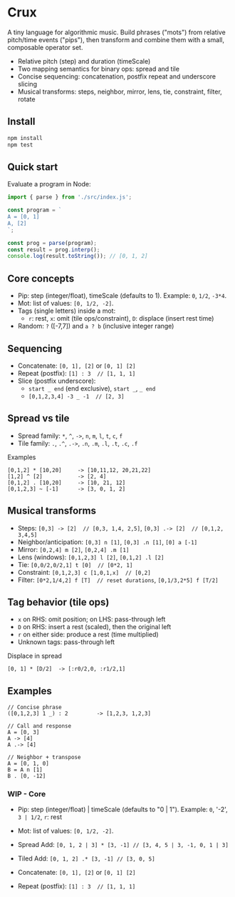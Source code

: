# Crux

A tiny language for algorithmic music. Build phrases ("mots") from relative pitch/time events ("pips"), then transform and combine them with a small, composable operator set.

- Relative pitch (step) and duration (timeScale)
- Two mapping semantics for binary ops: spread and tile
- Concise sequencing: concatenation, postfix repeat and underscore slicing
- Musical transforms: steps, neighbor, mirror, lens, tie, constraint, filter, rotate


## Install

```bash
npm install
npm test
```

## Quick start

Evaluate a program in Node:

```js
import { parse } from './src/index.js';

const program = `
A = [0, 1]
A, [2]
`;

const prog = parse(program);
const result = prog.interp();
console.log(result.toString()); // [0, 1, 2]
```

## Core concepts

- Pip: step (integer/float), timeScale (defaults to 1). Example: `0`, `1/2`, `-3*4`.
- Mot: list of values: `[0, 1/2, -2]`.
- Tags (single letters) inside a mot:
  - `r`: rest, `x`: omit (tile ops/constraint), `D`: displace (insert rest time)
- Random: `?` ([-7,7]) and `a ? b` (inclusive integer range)

## Sequencing

- Concatenate: `[0, 1], [2]` or `[0, 1] [2]`
- Repeat (postfix): `[1] : 3  // [1, 1, 1]`
- Slice (postfix underscore):
  - `start _ end` (end exclusive), `start _`, `_ end`
  - `[0,1,2,3,4] -3 _ -1  // [2, 3]`

## Spread vs tile

- Spread family: `*`, `^`, `->`, `n`, `m`, `l`, `t`, `c`, `f`
- Tile family: `.`, `.^`, `.->`, `.n`, `.m`, `.l`, `.t`, `.c`, `.f`

Examples
```text
[0,1,2] * [10,20]     -> [10,11,12, 20,21,22]
[1,2] ^ [2]           -> [2, 4]
[0,1,2] . [10,20]     -> [10, 21, 12]
[0,1,2,3] ~ [-1]      -> [3, 0, 1, 2]
```

## Musical transforms

- Steps: `[0,3] -> [2]  // [0,3, 1,4, 2,5]`, `[0,3] .-> [2]  // [0,1,2, 3,4,5]`
- Neighbor/anticipation: `[0,3] n [1]`, `[0,3] .n [1]`, `[0] a [-1]`
- Mirror: `[0,2,4] m [2]`, `[0,2,4] .m [1]`
- Lens (windows): `[0,1,2,3] l [2]`, `[0,1,2] .l [2]`
- Tie: `[0,0/2,0/2,1] t [0]  // [0*2, 1]`
- Constraint: `[0,1,2,3] c [1,0,1,x]  // [0,2]`
- Filter: `[0*2,1/4,2] f [T]  // reset durations`, `[0,1/3,2*5] f [T/2]`

## Tag behavior (tile ops)

- `x` on RHS: omit position; on LHS: pass-through left
- `D` on RHS: insert a rest (scaled), then the original left
- `r` on either side: produce a rest (time multiplied)
- Unknown tags: pass-through left

Displace in spread
```text
[0, 1] * [D/2]  -> [:r0/2,0, :r1/2,1]
```

## Examples

```text
// Concise phrase
([0,1,2,3] 1 _) : 2         -> [1,2,3, 1,2,3]

// Call and response
A = [0, 3]
A -> [4]
A .-> [4]

// Neighbor + transpose
A = [0, 1, 0]
B = A n [1]
B . [0, -12]
```



### WIP - Core

- Pip: step (integer/float) | timeScale (defaults to "0 | 1"). Example: `0`, '-2', `3 | 1/2`,  `r`: rest
- Mot: list of values: `[0, 1/2, -2]`.

- Spread Add: `[0, 1, 2 | 3] * [3, -1] // [3, 4, 5 | 3, -1, 0, 1 | 3]`
- Tiled Add: `[0, 1, 2] .* [3, -1] // [3, 0, 5] `
- Concatenate: `[0, 1], [2]` or `[0, 1] [2]`
- Repeat (postfix): `[1] : 3  // [1, 1, 1]`